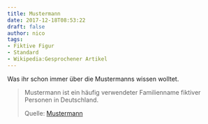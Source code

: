 ```yaml
---
title: Mustermann
date: 2017-12-18T08:53:22
draft: false
author: nico
tags:
- Fiktive Figur
- Standard
- Wikipedia:Gesprochener Artikel
---
```


Was ihr schon immer über die Mustermanns wissen wolltet.

> Mustermann ist ein häufig verwendeter Familienname fiktiver Personen in
> Deutschland.
>
> Quelle: [Mustermann](https://de.wikipedia.org/wiki/Mustermann)
